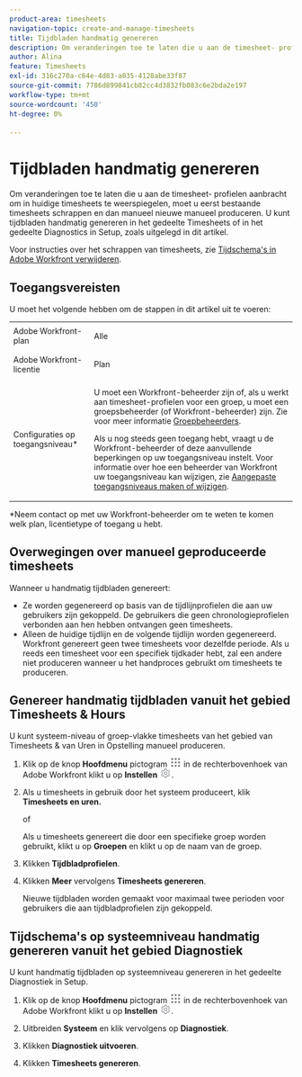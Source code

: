 ```yaml
---
product-area: timesheets
navigation-topic: create-and-manage-timesheets
title: Tijdbladen handmatig genereren
description: Om veranderingen toe te laten die u aan de timesheet- profielen aanbracht om in huidige timesheets te weerspiegelen, moet u eerst bestaande timesheets schrappen en dan manueel nieuwe manueel produceren. U kunt tijdbladen handmatig genereren in het gedeelte Timesheets of in het gedeelte Diagnostics in Setup, zoals uitgelegd in dit artikel.
author: Alina
feature: Timesheets
exl-id: 316c270a-c64e-4d83-a035-4128abe33f87
source-git-commit: 7786d899841cb82cc4d3832fb083c6e2bda2e197
workflow-type: tm+mt
source-wordcount: '450'
ht-degree: 0%

---
```


# Tijdbladen handmatig genereren

Om veranderingen toe te laten die u aan de timesheet- profielen aanbracht om in huidige timesheets te weerspiegelen, moet u eerst bestaande timesheets schrappen en dan manueel nieuwe manueel produceren. U kunt tijdbladen handmatig genereren in het gedeelte Timesheets of in het gedeelte Diagnostics in Setup, zoals uitgelegd in dit artikel.

Voor instructies over het schrappen van timesheets, zie [Tijdschema&#39;s in Adobe Workfront verwijderen](../../timesheets/create-and-manage-timesheets/delete-timesheets.md).

## Toegangsvereisten

U moet het volgende hebben om de stappen in dit artikel uit te voeren:

<table style="table-layout:auto"> 
 <col> 
 <col> 
 <tbody> 
  <tr> 
   <td role="rowheader">Adobe Workfront-plan</td> 
   <td> <p>Alle</p> </td> 
  </tr> 
  <tr> 
   <td role="rowheader">Adobe Workfront-licentie</td> 
   <td> <p>Plan </p> </td> 
  </tr> 
  <tr> 
   <td role="rowheader">Configuraties op toegangsniveau*</td> 
   <td> <p>U moet een Workfront-beheerder zijn of, als u werkt aan timesheet-profielen voor een groep, u moet een groepsbeheerder (of Workfront-beheerder) zijn. Zie voor meer informatie <a href="../../administration-and-setup/manage-groups/group-roles/group-administrators.md" class="MCXref xref">Groepbeheerders</a>.</p> <p>Als u nog steeds geen toegang hebt, vraagt u de Workfront-beheerder of deze aanvullende beperkingen op uw toegangsniveau instelt. Voor informatie over hoe een beheerder van Workfront uw toegangsniveau kan wijzigen, zie <a href="../../administration-and-setup/add-users/configure-and-grant-access/create-modify-access-levels.md" class="MCXref xref">Aangepaste toegangsniveaus maken of wijzigen</a>.</p> </td> 
  </tr> 
 </tbody> 
</table>

&#42;Neem contact op met uw Workfront-beheerder om te weten te komen welk plan, licentietype of toegang u hebt.

## Overwegingen over manueel geproduceerde timesheets

Wanneer u handmatig tijdbladen genereert:

* Ze worden gegenereerd op basis van de tijdlijnprofielen die aan uw gebruikers zijn gekoppeld. De gebruikers die geen chronologieprofielen verbonden aan hen hebben ontvangen geen timesheets. 
* Alleen de huidige tijdlijn en de volgende tijdlijn worden gegenereerd. Workfront genereert geen twee timesheets voor dezelfde periode. Als u reeds een timesheet voor een specifiek tijdkader hebt, zal een andere niet produceren wanneer u het handproces gebruikt om timesheets te produceren.

## Genereer handmatig tijdbladen vanuit het gebied Timesheets &amp; Hours

U kunt systeem-niveau of groep-vlakke timesheets van het gebied van Timesheets &amp; van Uren in Opstelling manueel produceren.

1. Klik op de knop **Hoofdmenu** pictogram ![](assets/main-menu-icon.png) in de rechterbovenhoek van Adobe Workfront klikt u op **Instellen** ![](assets/gear-icon-settings.png).

1. Als u timesheets in gebruik door het systeem produceert, klik **Timesheets en uren.**

   of

   Als u timesheets genereert die door een specifieke groep worden gebruikt, klikt u op **Groepen** en klikt u op de naam van de groep.

1. Klikken **Tijdbladprofielen**.
1. Klikken **Meer** vervolgens **Timesheets genereren**.

   Nieuwe tijdbladen worden gemaakt voor maximaal twee perioden voor gebruikers die aan tijdbladprofielen zijn gekoppeld.

## Tijdschema&#39;s op systeemniveau handmatig genereren vanuit het gebied Diagnostiek

U kunt handmatig tijdbladen op systeemniveau genereren in het gedeelte Diagnostiek in Setup.

1. Klik op de knop **Hoofdmenu** pictogram ![](assets/main-menu-icon.png) in de rechterbovenhoek van Adobe Workfront klikt u op **Instellen** ![](assets/gear-icon-settings.png).

1. Uitbreiden **Systeem** en klik vervolgens op **Diagnostiek**.

1. Klikken **Diagnostiek uitvoeren**. 
1. Klikken **Timesheets genereren**.
